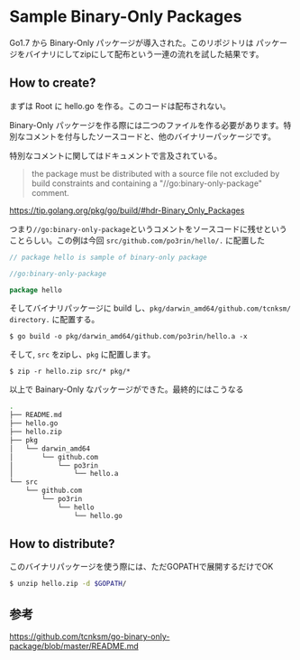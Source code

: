 # Sample Binary-Only Packages

Go1.7 から Binary-Only パッケージが導入された。このリポジトリは パッケージをバイナリにしてzipにして配布という一連の流れを試した結果です。

## How to create?
まずは Root に hello.go を作る。このコードは配布されない。

Binary-Only パッケージを作る際には二つのファイルを作る必要があります。特別なコメントを付与したソースコードと、他のバイナリーパッケージです。

特別なコメントに関してはドキュメントで言及されている。

> the package must be distributed with a source file not excluded by build constraints and containing a "//go:binary-only-package" comment.

https://tip.golang.org/pkg/go/build/#hdr-Binary_Only_Packages

つまり`//go:binary-only-package`というコメントをソースコードに残せということらしい。この例は今回 `src/github.com/po3rin/hello/.` に配置した

```go
// package hello is sample of binary-only package

//go:binary-only-package

package hello
```

そしてバイナリパッケージに build し、`pkg/darwin_amd64/github.com/tcnksm/ directory.` に配置する。

```
$ go build -o pkg/darwin_amd64/github.com/po3rin/hello.a -x
```

そして, `src` をzipし、`pkg` に配置します。

```
$ zip -r hello.zip src/* pkg/*
```

以上で Bainary-Only なパッケージができた。最終的にはこうなる

```bash
.
├── README.md
├── hello.go
├── hello.zip
├── pkg
│   └── darwin_amd64
│       └── github.com
│           └── po3rin
│               └── hello.a
└── src
    └── github.com
        └── po3rin
            └── hello
                └── hello.go
```

## How to distribute?

このバイナリパッケージを使う際には、ただGOPATHで展開するだけでOK

```bash
$ unzip hello.zip -d $GOPATH/
```

## 参考
https://github.com/tcnksm/go-binary-only-package/blob/master/README.md
